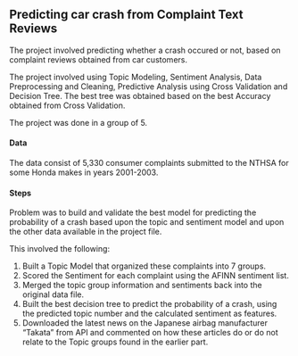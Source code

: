 ## Predicting car crash from Complaint Text Reviews
The project involved predicting whether a crash occured or not, based on complaint reviews obtained from car customers.

The project involved using Topic Modeling, Sentiment Analysis, Data Preprocessing and Cleaning, Predictive Analysis using 
Cross Validation and Decision Tree. The best tree was obtained based on the best Accuracy obtained from Cross Validation.

The project was done in a group of 5.

#### Data
The	data	consist of	5,330	consumer	complaints submitted	to	the	NTHSA	for	some	Honda	makes	in	years	2001-2003.

#### Steps
Problem	was	to	build	and	validate	the	best	model	for	predicting	the	probability	of	a	crash	based	upon	the	topic	and	sentiment	model	and	
upon	the	other	data	available	in	the	project	file.

This	involved	the	following:
1. Built	a	Topic	Model	that	organized	these	complaints	into	7	groups.
2. Scored	the	Sentiment	for	each	complaint using the AFINN sentiment list.
3. Merged	the	topic	group	information	and	sentiments	back	into	the	original	data	file.
4. Built	the	best	decision	tree	to	predict	the	probability	of	a	crash, using the predicted topic number and the calculated sentiment as features.
5. Downloaded	the	latest	news	on	the	Japanese	airbag	manufacturer	
“Takata”	from	API and 	commented	on	how	these	articles	do	or	do	not	relate	to	the	Topic	groups found in the earlier part.

